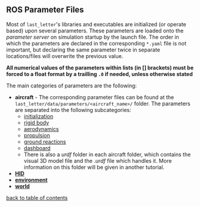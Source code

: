 ## ROS Parameter Files

Most of `last_letter`'s libraries and executables are initialized (or operate based) upon several parameters. These parameters are loaded onto the *parameter server* on simulation startup by the launch file. The order in which the parameters are declared in the corresponding `*.yaml` file is not important, but declaring the same parameter twice in separate locations/files will overwrite the previous value.

**All numerical values of the parameters within lists (in [] brackets) must be forced to a float format by a trailling `.0` if needed, unless otherwise stated**

The main categories of parameters are the following:
- **aircraft** - The corresponding parameter files can be found at the `last_letter/data/parameters/<aircraft_name>/` folder. The parameters are separated into the following subcategories:
    - [initialization](aircraftInitParams.md)
    - [rigid body](aircraftBodyParams.md)
    - [aerodynamics](aircraftAeroParams.md)
    - [propulsion](aircraftPropParams.md)
    - [ground reactions](aircraftGroundParams.md)
    - [dashboard](aircraftDashParams.md)
    - There is also a *urdf* folder in each aircraft folder, which contains the visual 3D model file and the *.urdf* file which handles it. More information on this folder will be given in another tutorial.
- [**HID**](HIDParams.md)
- [**environment**](environmentParams.md)
- [**world**](worldParams.md)

[back to table of contents](../../../README.md)